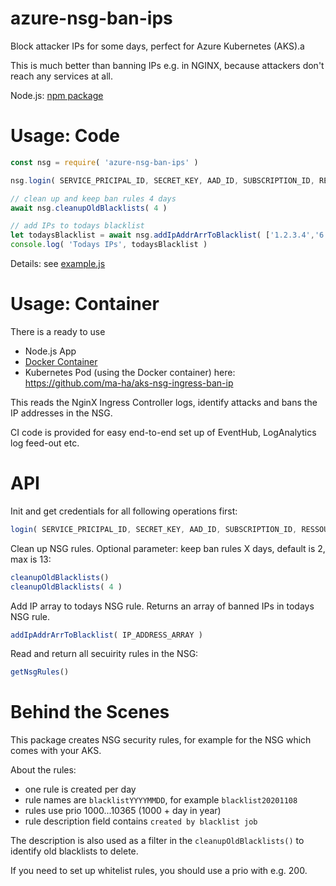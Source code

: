 # azure-nsg-ban-ips
Block attacker IPs for some days, perfect for Azure Kubernetes (AKS).a

This is much better than banning IPs e.g. in NGINX, 
because attackers don't reach any services at all.

Node.js: [npm package](https://www.npmjs.com/package/azure-nsg-ban-ips)

# Usage: Code

```javascript
const nsg = require( 'azure-nsg-ban-ips' )

nsg.login( SERVICE_PRICIPAL_ID, SECRET_KEY, AAD_ID, SUBSCRIPTION_ID, RESSOURCE_GROUP, NSG_NAME )

// clean up and keep ban rules 4 days
await nsg.cleanupOldBlacklists( 4 )

// add IPs to todays blacklist
let todaysBlacklist = await nsg.addIpAddrArrToBlacklist( ['1.2.3.4','6.6.6.6'] )
console.log( 'Todays IPs', todaysBlacklist )
```

Details: see [example.js](example.js) 

# Usage: Container

There is a ready to use 
- Node.js App
- [Docker Container](https://hub.docker.com/r/mahade70/aks-nsg-ingress-ban-ip)
- Kubernetes Pod (using the Docker container)
here: https://github.com/ma-ha/aks-nsg-ingress-ban-ip

This reads the NginX Ingress Controller logs, identify attacks and bans the IP addresses in the NSG.

CI code is provided for easy end-to-end set up of EventHub, LogAnalytics log feed-out etc.

# API

Init and get credentials for all following operations first:
```javascript
login( SERVICE_PRICIPAL_ID, SECRET_KEY, AAD_ID, SUBSCRIPTION_ID, RESSOURCE_GROUP, NSG_NAME )
```

Clean up NSG rules. Optional parameter: keep ban rules X days, default is 2, max is 13:
```javascript
cleanupOldBlacklists()
cleanupOldBlacklists( 4 )
```

Add IP array to todays NSG rule. Returns an array of banned IPs in todays NSG rule.
```javascript
addIpAddrArrToBlacklist( IP_ADDRESS_ARRAY )
```

Read and return all secuirity rules in the NSG:
```javascript
getNsgRules()
```

# Behind the Scenes

This package creates NSG security rules, for example for the NSG which comes with your AKS.

About the rules:
- one rule is created per day
- rule names are `blacklistYYYYMMDD`, for example `blacklist20201108`
- rules use prio 1000...10365 (1000 + day in year)
- rule description field contains `created by blacklist job`

The description is also used as a filter in the `cleanupOldBlacklists()` 
to identify old blacklists to delete.

If you need to set up whitelist rules, you should use a prio with e.g. 200.